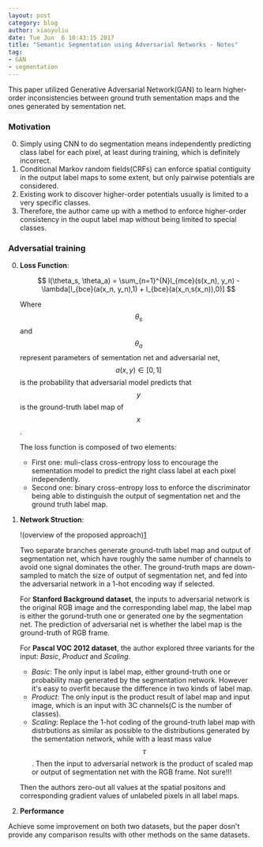 ```yaml
---
layout: post
category: blog
author: xiaoyuliu
date: Tue Jun  6 10:43:15 2017
title: "Semantic Segmentation using Adversarial Networks - Notes"
tag:
- GAN
- segmentation
---
```


This paper utilized Generative Adversarial Network(GAN) to learn higher-order inconsistencies between ground truth sementation maps and the ones generated by sementation net.

### Motivation

0. Simply using CNN to do segmentation means independently predicting class label for each pixel, at least during training, which is definitely incorrect.
1. Conditional Markov random fields(CRFs) can enforce spatial contiguity in the output label maps to some extent, but only pairwise potentials are considered.
2. Existing work to discover higher-order potentials usually is limited to a very specific classes.
3. Therefore, the author came up with a method to enforce higher-order consistency in the ouput label map without being limited to special classes.

### Adversatial training

0. **Loss Function**:

    $$
    l(\theta_s, \theta_a) = \sum_{n=1}^{N}l_{mce}(s(x_n), y_n) - \lambda[l_{bce}(a(x_n, y_n),1) + l_{bce}(a(x_n,s(x_n)),0)]
    $$

    Where $$\theta_s$$ and $$\theta_a$$ represent parameters of sementation net and adversarial net, $$a(x,y) \in [0,1]$$ is the probability that adversarial model predicts that $$y$$ is the ground-truth label map of $$x$$.

    The loss function is composed of two elements:

    - First one: muli-class cross-entropy loss to encourage the sementation model to predict the right class label at each pixel independently.
    - Second one: binary cross-entropy loss to enforce the discriminator being able to distinguish the output of segmentation net and the ground truth label map.

1. **Network Struction**:
    
    !(overview of the proposed approach)[1]

    Two separate branches generate ground-truth label map and output of segmentation net, which have roughly the same number of channels to avoid one signal dominates the other. The ground-truth maps are down-sampled to match the size of output of segmentation net, and fed into the adversarial network in a 1-hot encoding way if selected. 

    For **Stanford Background dataset**, the inputs to adversarial network is the original RGB image and the corresponding label map, the label map is either the gorund-truth one or generated one by the segmentation net. The prediction of adversarial net is whether the label map is the ground-truth of RGB frame.

    For **Pascal VOC 2012 dataset**, the author explored three variants for the input: *Basic*, *Product* and *Scaling*.

    - *Basic*: The only input is label map, either ground-truth one or probability map generated by the segmentation network. However it's easy to overfit because the difference in two kinds of label map.
    - *Product*: The only input is the product result of label map and input image, which is an input with 3C channels(C is the number of classes).
    - *Scaling*: Replace the 1-hot coding of the ground-truth label map with distrbutions as similar as possible to the distributions generated by the sementation network, while with a least mass value $$\tau$$. Then the input to adversarial network is the product of scaled map or output of segmentation net with the RGB frame. <span class="evidence">Not sure!!!</span>

    Then the authors zero-out all values at the spatial positons and corresponding gradient values of unlabeled pixels in all label maps.

2. **Performance**

Achieve some improvement on both two datasets, but the paper dosn't provide any comparison results with other methods on the same datasets.

[1]: https://cl.ly/2p1q3a301U0p/Image%202017-06-06%20at%2011.25.15%20AM.png







